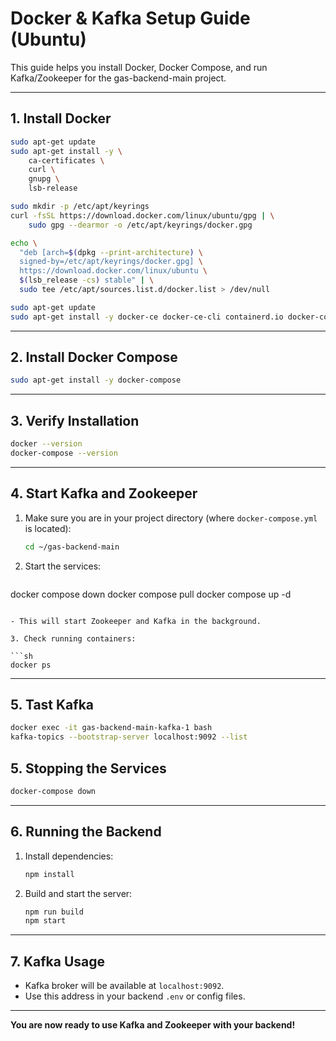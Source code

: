 # Docker & Kafka Setup Guide (Ubuntu)

This guide helps you install Docker, Docker Compose, and run Kafka/Zookeeper for the gas-backend-main project.

---

## 1. Install Docker

```sh
sudo apt-get update
sudo apt-get install -y \
    ca-certificates \
    curl \
    gnupg \
    lsb-release

sudo mkdir -p /etc/apt/keyrings
curl -fsSL https://download.docker.com/linux/ubuntu/gpg | \
    sudo gpg --dearmor -o /etc/apt/keyrings/docker.gpg

echo \
  "deb [arch=$(dpkg --print-architecture) \
  signed-by=/etc/apt/keyrings/docker.gpg] \
  https://download.docker.com/linux/ubuntu \
  $(lsb_release -cs) stable" | \
  sudo tee /etc/apt/sources.list.d/docker.list > /dev/null

sudo apt-get update
sudo apt-get install -y docker-ce docker-ce-cli containerd.io docker-compose-plugin
```

---

## 2. Install Docker Compose

```sh
sudo apt-get install -y docker-compose
```

---

## 3. Verify Installation

```sh
docker --version
docker-compose --version
```

---

## 4. Start Kafka and Zookeeper

1. Make sure you are in your project directory (where `docker-compose.yml` is located):

   ```sh
   cd ~/gas-backend-main
   ```

2. Start the services:

   ```sh
  docker compose down
  docker compose pull
  docker compose up -d
   ```

   - This will start Zookeeper and Kafka in the background.

3. Check running containers:

   ```sh
   docker ps
   ```

---

## 5. Tast Kafka 

```sh
docker exec -it gas-backend-main-kafka-1 bash
kafka-topics --bootstrap-server localhost:9092 --list
```


## 5. Stopping the Services

```sh
docker-compose down
```

---

## 6. Running the Backend

1. Install dependencies:

   ```sh
   npm install
   ```

2. Build and start the server:

   ```sh
   npm run build
   npm start
   ```

---

## 7. Kafka Usage

- Kafka broker will be available at `localhost:9092`.
- Use this address in your backend `.env` or config files.

---

**You are now ready to use Kafka and Zookeeper with your backend!**